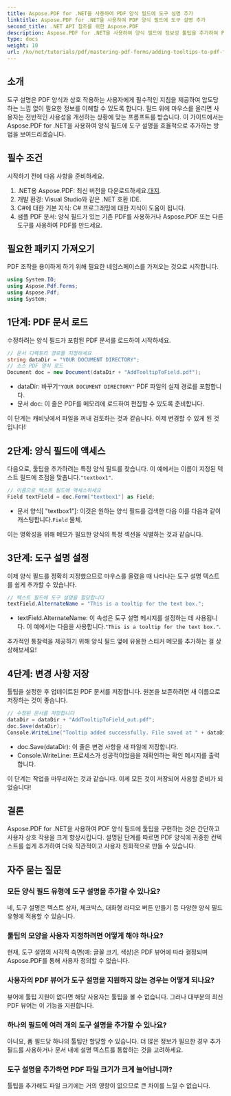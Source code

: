 ```yaml
---
title: Aspose.PDF for .NET을 사용하여 PDF 양식 필드에 도구 설명 추가
linktitle: Aspose.PDF for .NET을 사용하여 PDF 양식 필드에 도구 설명 추가
second_title: .NET API 참조를 위한 Aspose.PDF
description: Aspose.PDF for .NET을 사용하여 양식 필드에 정보성 툴팁을 추가하여 PDF 양식의 유용성을 개선하는 방법을 알아보세요. 이 단계별 가이드는 프로세스를 안내합니다.
type: docs
weight: 10
url: /ko/net/tutorials/pdf/mastering-pdf-forms/adding-tooltips-to-pdf-form-fields/
---
```

## 소개

도구 설명은 PDF 양식과 상호 작용하는 사용자에게 필수적인 지침을 제공하여 압도당하는 느낌 없이 필요한 정보를 이해할 수 있도록 합니다. 필드 위에 마우스를 올리면 사용자는 전반적인 사용성을 개선하는 상황에 맞는 프롬프트를 받습니다. 이 가이드에서는 Aspose.PDF for .NET을 사용하여 양식 필드에 도구 설명을 효율적으로 추가하는 방법을 보여드리겠습니다.

## 필수 조건

시작하기 전에 다음 사항을 준비하세요.

1.  .NET용 Aspose.PDF: 최신 버전을 다운로드하세요.[대지](https://releases.aspose.com/pdf/net/).
2. 개발 환경: Visual Studio와 같은 .NET 호환 IDE.
3. C#에 대한 기본 지식: C# 프로그래밍에 대한 지식이 도움이 됩니다.
4. 샘플 PDF 문서: 양식 필드가 있는 기존 PDF를 사용하거나 Aspose.PDF 또는 다른 도구를 사용하여 PDF를 만드세요.

## 필요한 패키지 가져오기

PDF 조작을 용이하게 하기 위해 필요한 네임스페이스를 가져오는 것으로 시작합니다.

```csharp
using System.IO;
using Aspose.Pdf.Forms;
using Aspose.Pdf;
using System;
```

## 1단계: PDF 문서 로드

수정하려는 양식 필드가 포함된 PDF 문서를 로드하여 시작하세요.

```csharp
// 문서 디렉토리 경로를 지정하세요
string dataDir = "YOUR DOCUMENT DIRECTORY";
// 소스 PDF 양식 로드
Document doc = new Document(dataDir + "AddTooltipToField.pdf");
```

-  dataDir: 바꾸기`"YOUR DOCUMENT DIRECTORY"` PDF 파일의 실제 경로를 포함합니다.
- 문서 doc: 이 줄은 PDF를 메모리에 로드하여 편집할 수 있도록 준비합니다.

이 단계는 캐비닛에서 파일을 꺼내 검토하는 것과 같습니다. 이제 변경할 수 있게 된 것입니다!

## 2단계: 양식 필드에 액세스

 다음으로, 툴팁을 추가하려는 특정 양식 필드를 찾습니다. 이 예에서는 이름이 지정된 텍스트 필드에 초점을 맞춥니다.`"textbox1"`.

```csharp
// 이름으로 텍스트 필드에 액세스하세요
Field textField = doc.Form["textbox1"] as Field;
```

- 문서 양식[ "textbox1"]: 이것은 원하는 양식 필드를 검색한 다음 이를 다음과 같이 캐스팅합니다.`Field` 물체. 

이는 명확성을 위해 메모가 필요한 양식의 특정 섹션을 식별하는 것과 같습니다.

## 3단계: 도구 설명 설정

이제 양식 필드를 정확히 지정했으므로 마우스를 올렸을 때 나타나는 도구 설명 텍스트를 쉽게 추가할 수 있습니다.

```csharp
// 텍스트 필드에 도구 설명을 할당합니다
textField.AlternateName = "This is a tooltip for the text box.";
```

-  textField.AlternateName: 이 속성은 도구 설명 메시지를 설정하는 데 사용됩니다. 이 예에서는 다음을 사용합니다.`"This is a tooltip for the text box."`.

추가적인 통찰력을 제공하기 위해 양식 필드 옆에 유용한 스티커 메모를 추가하는 걸 상상해보세요!

## 4단계: 변경 사항 저장

툴팁을 설정한 후 업데이트된 PDF 문서를 저장합니다. 원본을 보존하려면 새 이름으로 저장하는 것이 좋습니다.

```csharp
// 수정된 문서를 저장합니다
dataDir = dataDir + "AddTooltipToField_out.pdf";
doc.Save(dataDir);
Console.WriteLine("Tooltip added successfully. File saved at " + dataDir);
```

- doc.Save(dataDir): 이 줄은 변경 사항을 새 파일에 저장합니다.
- Console.WriteLine: 프로세스가 성공적이었음을 재확인하는 확인 메시지를 출력합니다.

이 단계는 작업을 마무리하는 것과 같습니다. 이제 모든 것이 저장되어 사용할 준비가 되었습니다!

## 결론

Aspose.PDF for .NET을 사용하여 PDF 양식 필드에 툴팁을 구현하는 것은 간단하고 사용자 상호 작용을 크게 향상시킵니다. 설명된 단계를 따르면 PDF 양식에 귀중한 컨텍스트를 쉽게 추가하여 더욱 직관적이고 사용자 친화적으로 만들 수 있습니다.

## 자주 묻는 질문

### 모든 양식 필드 유형에 도구 설명을 추가할 수 있나요?
네, 도구 설명은 텍스트 상자, 체크박스, 대화형 라디오 버튼 만들기 등 다양한 양식 필드 유형에 적용할 수 있습니다.

### 툴팁의 모양을 사용자 지정하려면 어떻게 해야 하나요?
현재, 도구 설명의 시각적 측면(예: 글꼴 크기, 색상)은 PDF 뷰어에 따라 결정되며 Aspose.PDF를 통해 사용자 정의할 수 없습니다.

### 사용자의 PDF 뷰어가 도구 설명을 지원하지 않는 경우는 어떻게 되나요?
뷰어에 툴팁 지원이 없다면 해당 사용자는 툴팁을 볼 수 없습니다. 그러나 대부분의 최신 PDF 뷰어는 이 기능을 지원합니다.

### 하나의 필드에 여러 개의 도구 설명을 추가할 수 있나요?
아니요, 폼 필드당 하나의 툴팁만 할당할 수 있습니다. 더 많은 정보가 필요한 경우 추가 필드를 사용하거나 문서 내에 설명 텍스트를 통합하는 것을 고려하세요.

### 도구 설명을 추가하면 PDF 파일 크기가 크게 늘어납니까?
툴팁을 추가해도 파일 크기에는 거의 영향이 없으므로 큰 차이를 느낄 수 없습니다.